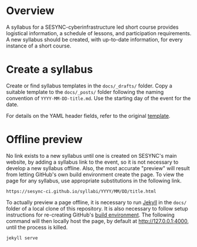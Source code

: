 # Overview

A syllabus for a SESYNC-cyberinfrastructure led short course provides logistical information, a schedule of lessons, and participation requirements. A new syllabus should be created, with up-to-date information, for every instance of a short course.

# Create a syllabus

Create or find syllabus templates in the `docs/_drafts/` folder. Copy a suitable template to the `docs/_posts/` folder following the naming convention of `YYYY-MM-DD-title.md`. Use the starting day of the event for the date.

For details on the YAML header fields, refer to the original [template](https://github.com/SESYNC-ci/syllabi/blob/71350afc40212e9f1d0a6178af6b86d8c93ec10b/docs/_drafts/template.md).

# Offline preview

No link exists to a new syllabus until one is created on SESYNC's main website, by adding a syllabus link to the event, so it is not necessary to develop a new syllabus offline. Also, the most accurate "preview" will result from letting GitHub's own build environment create the page. To view the page for any syllabus, use appropriate substitutions in the following link.

    https://sesync-ci.github.io/syllabi/YYYY/MM/DD/title.html

To actually preview a page offline, it is necessary to run [Jekyll](https://jekyllrb.com) in the `docs/` folder of a local clone of this repository. It is also necessary to follow setup instructions for re-creating GitHub's [build environment](https://pages.github.com/versions/). The following command will then locally host the page, by default at http://127.0.0.1:4000, until the process is killed.

    jekyll serve
